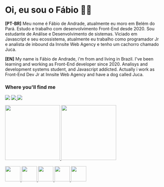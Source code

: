 # Oi, eu sou o Fábio 🧔🏻
**[PT-BR]**
Meu nome é Fábio de Andrade, atualmente eu moro em Belém do Pará. Estudo e trabalho com desenvolvimento Front-End desde 2020. Sou estudante de Análise e Desenvolvimento de sistemas. Viciado em Javascript e seu ecossistema, atualmente eu trabalho como programador Jr e analista de inbound da Innsite Web Agency e tenho um cachorro chamado Juca.


**[EN]** 
My name is Fábio de Andrade, i'm from and living in Brazil. I've been learning and working as Front-End developer since 2020. Analisys and development systems student, and Javascript addicted. Actually i work as Front-End Dev Jr at Innsite Web Agency and have a dog called Juca.

### Where you'll find me

  <div>
   
   <a href="mailto:fabiodeandradecontato@gmail.com" target="_blank"><img src="https://img.shields.io/badge/Gmail-D14836?style=for-the-badge&logo=gmail&logoColor=white" target="_blank"></a>
   <a href="https://www.instagram.com/fabiodeandrad/" target="_blank"><img src="https://img.shields.io/badge/Instagram-E4405F?style=for-the-badge&logo=instagram&logoColor=white" target="_blank">
   <a href="https://www.linkedin.com/in/fabiodeandrad/" target="_blank"><img src="https://img.shields.io/badge/LinkedIn-0077B5?style=for-the-badge&logo=linkedin&logoColor=white" target="_blank">
    
  
  </div>  

<div>
  <a href="https://github.com/fabiodeandrade">
    <img height="180em" src="https://github-readme-stats.vercel.app/api?username=fabiodeandrade&show_icons=true&theme=radical"/>
    <img height="180em" src="https://github-readme-stats.vercel.app/api/top-langs/?username=fabiodeandrade&langs_count=8&theme=radical"/>
 
</div>
  
  <br>
  
<div>
 
  <img width="50px" height="50px" src="https://cdn.jsdelivr.net/gh/devicons/devicon/icons/html5/html5-original.svg" /> 
  <img width="50px" height="50px" src="https://cdn.jsdelivr.net/gh/devicons/devicon/icons/css3/css3-original.svg" />
   <img width="50px" height="50px" src="https://cdn.jsdelivr.net/gh/devicons/devicon/icons/javascript/javascript-original.svg" />
   <img width="50px" height="50px" src="https://cdn.jsdelivr.net/gh/devicons/devicon/icons/typescript/typescript-original.svg" />
  <img width="50px" height="50px" src="https://cdn.jsdelivr.net/gh/devicons/devicon/icons/react/react-original.svg" />
 
 
</div>
  
  
  
  
  
 
  
  
  
